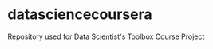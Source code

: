 datasciencecoursera
===================

Repository used for Data Scientist's Toolbox Course Project
